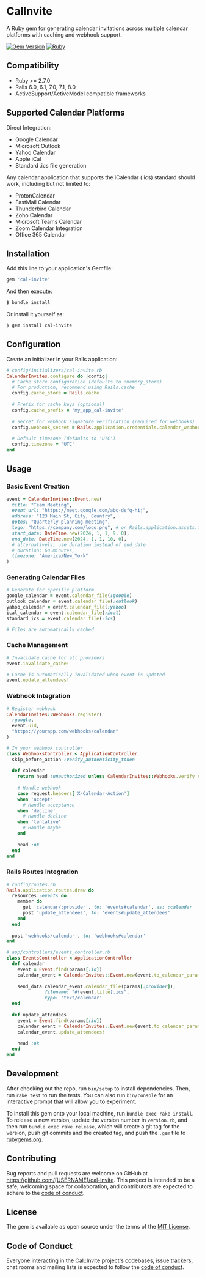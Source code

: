 # CalInvite

A Ruby gem for generating calendar invitations across multiple calendar platforms with caching and webhook support.

[![Gem Version](https://badge.fury.io/rb/cal-invite.svg)](https://badge.fury.io/rb/cal-invite)
[![Ruby](https://github.com/the-pew-inc/cal-invite/workflows/Ruby/badge.svg)](https://github.com/yourusername/cal-invite/actions)

## Compatibility

- Ruby >= 2.7.0
- Rails 6.0, 6.1, 7.0, 7.1, 8.0
- ActiveSupport/ActiveModel compatible frameworks

## Supported Calendar Platforms

Direct Integration:
- Google Calendar
- Microsoft Outlook
- Yahoo Calendar
- Apple iCal
- Standard .ics file generation

Any calendar application that supports the iCalendar (.ics) standard should work, including but not limited to:
- ProtonCalendar
- FastMail Calendar
- Thunderbird Calendar
- Zoho Calendar
- Microsoft Teams Calendar
- Zoom Calendar Integration
- Office 365 Calendar

## Installation

Add this line to your application's Gemfile:

```ruby
gem 'cal-invite'
```

And then execute:
```bash
$ bundle install
```

Or install it yourself as:
```bash
$ gem install cal-invite
```

## Configuration

Create an initializer in your Rails application:

```ruby
# config/initializers/cal-invite.rb
CalendarInvites.configure do |config|
  # Cache store configuration (defaults to :memory_store)
  # For production, recommend using Rails.cache
  config.cache_store = Rails.cache
  
  # Prefix for cache keys (optional)
  config.cache_prefix = 'my_app_cal-invite'
  
  # Secret for webhook signature verification (required for webhooks)
  config.webhook_secret = Rails.application.credentials.calendar_webhook_secret
  
  # Default timezone (defaults to 'UTC')
  config.timezone = 'UTC'
end
```

## Usage

### Basic Event Creation

```ruby
event = CalendarInvites::Event.new(
  title: "Team Meeting",
  event_url: "https://meet.google.com/abc-defg-hij",
  address: "123 Main St, City, Country",
  notes: "Quarterly planning meeting",
  logo: "https://company.com/logo.png", # or Rails.application.assets.find_asset('logo.png')
  start_date: DateTime.new(2024, 1, 1, 9, 0),
  end_date: DateTime.new(2024, 1, 1, 10, 0),
  # alternatively, use duration instead of end_date
  # duration: 60.minutes,
  timezone: "America/New_York"
)
```

### Generating Calendar Files

```ruby
# Generate for specific platform
google_calendar = event.calendar_file(:google)
outlook_calendar = event.calendar_file(:outlook)
yahoo_calendar = event.calendar_file(:yahoo)
ical_calendar = event.calendar_file(:ical)
standard_ics = event.calendar_file(:ics)

# Files are automatically cached
```

### Cache Management

```ruby
# Invalidate cache for all providers
event.invalidate_cache!

# Cache is automatically invalidated when event is updated
event.update_attendees!
```

### Webhook Integration

```ruby
# Register webhook
CalendarInvites::Webhooks.register(
  :google,
  event.uid,
  "https://yourapp.com/webhooks/calendar"
)

# In your webhook controller
class WebhooksController < ApplicationController
  skip_before_action :verify_authenticity_token
  
  def calendar
    return head :unauthorized unless CalendarInvites::Webhooks.verify_signature(request)
    
    # Handle webhook
    case request.headers['X-Calendar-Action']
    when 'accept'
      # Handle acceptance
    when 'decline'
      # Handle decline
    when 'tentative'
      # Handle maybe
    end
    
    head :ok
  end
end
```

### Rails Routes Integration

```ruby
# config/routes.rb
Rails.application.routes.draw do
  resources :events do
    member do
      get 'calendar/:provider', to: 'events#calendar', as: :calendar
      post 'update_attendees', to: 'events#update_attendees'
    end
  end
  
  post 'webhooks/calendar', to: 'webhooks#calendar'
end

# app/controllers/events_controller.rb
class EventsController < ApplicationController
  def calendar
    event = Event.find(params[:id])
    calendar_event = CalendarInvites::Event.new(event.to_calendar_params)
    
    send_data calendar_event.calendar_file(params[:provider]),
              filename: "#{event.title}.ics",
              type: 'text/calendar'
  end
  
  def update_attendees
    event = Event.find(params[:id])
    calendar_event = CalendarInvites::Event.new(event.to_calendar_params)
    calendar_event.update_attendees!
    
    head :ok
  end
end
```

## Development

After checking out the repo, run `bin/setup` to install dependencies. Then, run `rake test` to run the tests. You can also run `bin/console` for an interactive prompt that will allow you to experiment.

To install this gem onto your local machine, run `bundle exec rake install`. To release a new version, update the version number in `version.rb`, and then run `bundle exec rake release`, which will create a git tag for the version, push git commits and the created tag, and push the `.gem` file to [rubygems.org](https://rubygems.org).

## Contributing

Bug reports and pull requests are welcome on GitHub at https://github.com/[USERNAME]/cal-invite. This project is intended to be a safe, welcoming space for collaboration, and contributors are expected to adhere to the [code of conduct](https://github.com/[USERNAME]/cal-invite/blob/master/CODE_OF_CONDUCT.md).

## License

The gem is available as open source under the terms of the [MIT License](https://opensource.org/licenses/MIT).

## Code of Conduct

Everyone interacting in the Cal::Invite project's codebases, issue trackers, chat rooms and mailing lists is expected to follow the [code of conduct](https://github.com/[USERNAME]/cal-invite/blob/master/CODE_OF_CONDUCT.md).
